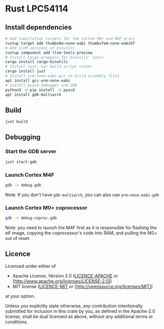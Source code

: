 # Rust LPC54114

## Install dependencies

```sh
# Add compilation targets for the Cortex M0+ and M4F procs
rustup target add thumbv6m-none-eabi thumbv7em-none-eabihf
# Add LLVM versions of binutils
rustup component add llvm-tools-preview
# Install Cargo wrappers for binutils' tools
cargo install cargo-binutils
# Install Just, our build script runner
cargo install just
# Install arm-none-eabi-gcc to build assembly files
apt install gcc-arm-none-eabi
# Install pyocd debugger and GDB
python3 -m pip install -U pyocd
apt install gdb-multiarch
```

## Build

```sh
just build
```

## Debugging

### Start the GDB server

```sh
just start-gdb
```

### Launch Cortex M4F

```sh
gdb -x debug.gdb
```

Note: If you don't have `gdb-multiarch`, you can also use `arm-none-eabi-gdb`

### Launch Cortex M0+ coprocessor

```sh
gdb -x debug-coproc.gdb
```

Note: you need to launch the M4F first as it is responsible for flashing the elf image, copying the
coprocessor's code into RAM, and pulling the M0+ out of reset.

## Licence

Licensed under either of

* Apache License, Version 2.0 ([LICENCE-APACHE] or [http://www.apache.org/licenses/LICENSE-2.0])
* MIT license ([LICENCE-MIT] or [http://opensource.org/licenses/MIT])

at your option.

Unless you explicitly state otherwise, any contribution intentionally submitted for inclusion in
this crate by you, as defined in the Apache-2.0 license, shall be dual licensed as above, without
any additional terms or conditions.

[LICENCE-APACHE]: LICENCE-APACHE
[http://www.apache.org/licenses/LICENSE-2.0]: http://www.apache.org/licenses/LICENSE-2.0
[LICENCE-MIT]: LICENCE-MIT
[http://opensource.org/licenses/MIT]: http://opensource.org/licenses/MIT
